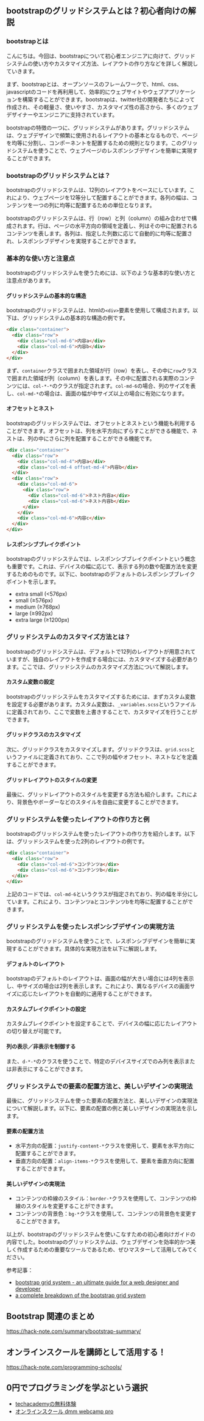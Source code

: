 <!--
title:   【bootstrap】グリッドシステムを使いこなす：初心者向けガイド
tags:    Bootstrap,Webデザイン
id:      817ac6166e829a223af4
private: false
-->


## bootstrapのグリッドシステムとは？初心者向けの解説

### bootstrapとは
こんにちは。今回は、bootstrapについて初心者エンジニアに向けて、グリッドシステムの使い方やカスタマイズ方法、レイアウトの作り方などを詳しく解説していきます。

まず、bootstrapとは、オープンソースのフレームワークで、html、css、javascriptのコードを再利用して、効率的にウェブサイトやウェブアプリケーションを構築することができます。bootstrapは、twitter社の開発者たちによって作成され、その軽量さ、使いやすさ、カスタマイズ性の高さから、多くのウェブデザイナーやエンジニアに支持されています。

bootstrapの特徴の一つに、グリッドシステムがあります。グリッドシステムは、ウェブデザインで頻繁に使用されるレイアウトの基本となるもので、ページを均等に分割し、コンポーネントを配置するための規則となります。このグリッドシステムを使うことで、ウェブページのレスポンシブデザインを簡単に実現することができます。

### bootstrapのグリッドシステムとは？
bootstrapのグリッドシステムは、12列のレイアウトをベースにしています。これにより、ウェブページを12等分して配置することができます。各列の幅は、コンテンツを一つの列に均等に配置するための単位となります。

bootstrapのグリッドシステムは、行（row）と列（column）の組み合わせで構成されます。行は、ページの水平方向の領域を定義し、列はその中に配置されるコンテンツを表します。各列は、指定した列数に応じて自動的に均等に配置され、レスポンシブデザインを実現することができます。

### 基本的な使い方と注意点
bootstrapのグリッドシステムを使うためには、以下のような基本的な使い方と注意点があります。

#### グリッドシステムの基本的な構造
bootstrapのグリッドシステムは、htmlの`<div>`要素を使用して構成されます。以下は、グリッドシステムの基本的な構造の例です。

```html
<div class="container">
  <div class="row">
    <div class="col-md-6">内容a</div>
    <div class="col-md-6">内容b</div>
  </div>
</div>
```

まず、`container`クラスで囲まれた領域が行（row）を表し、その中に`row`クラスで囲まれた領域が列（column）を表します。その中に配置される実際のコンテンツには、`col-*-*`のクラスが指定されます。`col-md-6`の場合、列のサイズを表し、`col-md-*`の場合は、画面の幅が中サイズ以上の場合に有効になります。

#### オフセットとネスト
bootstrapのグリッドシステムでは、オフセットとネストという機能も利用することができます。オフセットは、列を水平方向にずらすことができる機能で、ネストは、列の中にさらに列を配置することができる機能です。

```html
<div class="container">
  <div class="row">
    <div class="col-md-4">内容a</div>
    <div class="col-md-4 offset-md-4">内容b</div>
  </div>
  <div class="row">
    <div class="col-md-6">
      <div class="row">
        <div class="col-md-6">ネスト内容a</div>
        <div class="col-md-6">ネスト内容b</div>
      </div>
    </div>
    <div class="col-md-6">内容c</div>
  </div>
</div>
```

#### レスポンシブブレイクポイント
bootstrapのグリッドシステムでは、レスポンシブブレイクポイントという概念も重要です。これは、デバイスの幅に応じて、表示する列の数や配置方法を変更するためのものです。以下に、bootstrapのデフォルトのレスポンシブブレイクポイントを示します。

- extra small (<576px)
- small (≥576px)
- medium (≥768px)
- large (≥992px)
- extra large (≥1200px)

### グリッドシステムのカスタマイズ方法とは？
bootstrapのグリッドシステムは、デフォルトで12列のレイアウトが用意されていますが、独自のレイアウトを作成する場合には、カスタマイズする必要があります。ここでは、グリッドシステムのカスタマイズ方法について解説します。

#### カスタム変数の設定
bootstrapのグリッドシステムをカスタマイズするためには、まずカスタム変数を設定する必要があります。カスタム変数は、`_variables.scss`というファイルに定義されており、ここで変数を上書きすることで、カスタマイズを行うことができます。

#### グリッドクラスのカスタマイズ
次に、グリッドクラスをカスタマイズします。グリッドクラスは、`grid.scss`というファイルに定義されており、ここで列の幅やオフセット、ネストなどを定義することができます。

#### グリッドレイアウトのスタイルの変更
最後に、グリッドレイアウトのスタイルを変更する方法も紹介します。これにより、背景色やボーダーなどのスタイルを自由に変更することができます。

### グリッドシステムを使ったレイアウトの作り方と例
bootstrapのグリッドシステムを使ったレイアウトの作り方を紹介します。以下は、グリッドシステムを使った2列のレイアウトの例です。

```html
<div class="container">
  <div class="row">
    <div class="col-md-6">コンテンツa</div>
    <div class="col-md-6">コンテンツb</div>
  </div>
</div>
```

上記のコードでは、`col-md-6`というクラスが指定されており、列の幅を半分にしています。これにより、コンテンツaとコンテンツbを均等に配置することができます。

### グリッドシステムを使ったレスポンシブデザインの実現方法
bootstrapのグリッドシステムを使うことで、レスポンシブデザインを簡単に実現することができます。具体的な実現方法を以下に解説します。

#### デフォルトのレイアウト
bootstrapのデフォルトのレイアウトは、画面の幅が大きい場合には4列を表示し、中サイズの場合は2列を表示します。これにより、異なるデバイスの画面サイズに応じたレイアウトを自動的に適用することができます。

#### カスタムブレイクポイントの設定
カスタムブレイクポイントを設定することで、デバイスの幅に応じたレイアウトの切り替えが可能です。

#### 列の表示／非表示を制御する
また、`d-*-*`のクラスを使うことで、特定のデバイスサイズでのみ列を表示または非表示にすることができます。

### グリッドシステムでの要素の配置方法と、美しいデザインの実現法
最後に、グリッドシステムを使った要素の配置方法と、美しいデザインの実現法について解説します。以下に、要素の配置の例と美しいデザインの実現法を示します。

#### 要素の配置方法
- 水平方向の配置：`justify-content-*`クラスを使用して、要素を水平方向に配置することができます。
- 垂直方向の配置：`align-items-*`クラスを使用して、要素を垂直方向に配置することができます。

#### 美しいデザインの実現法
- コンテンツの枠線のスタイル：`border-*`クラスを使用して、コンテンツの枠線のスタイルを変更することができます。
- コンテンツの背景色：`bg-*`クラスを使用して、コンテンツの背景色を変更することができます。

以上が、bootstrapのグリッドシステムを使いこなすための初心者向けガイドの内容でした。bootstrapのグリッドシステムは、ウェブデザインを効率的かつ美しく作成するための重要なツールであるため、ぜひマスターして活用してみてください。

参考記事：
- [bootstrap grid system - an ultimate guide for a web designer and developer](https://www.codexworld.com/bootstrap-grid-system-web-designer-developer-guide/)
- [a complete breakdown of the bootstrap grid system](https://www.freecodecamp.org/news/complete-breakdown-of-the-twitter-bootstrap-4-grid-system-5a29dd54840c/)



## Bootstrap 関連のまとめ
https://hack-note.com/summary/bootstrap-summary/



## オンラインスクールを講師として活用する！
https://hack-note.com/programming-schools/



## 0円でプログラミングを学ぶという選択
- [techacademyの無料体験](//af.moshimo.com/af/c/click?a_id=2612475&amp;p_id=1555&amp;pc_id=2816&amp;pl_id=22706&amp;url=https%3a%2f%2ftechacademy.jp%2fhtmlcss-trial%3futm_source%3dmoshimo%26utm_medium%3daffiliate%26utm_campaign%3dtextad)
- [オンラインスクール dmm webcamp pro](//af.moshimo.com/af/c/click?a_id=2612482&amp;p_id=1363&amp;pc_id=2297&amp;pl_id=39999&amp;guid=on)
